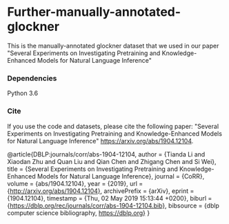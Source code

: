 # Further-manually-annotated-glockner
This is the manually-annotated glockner dataset that we used in our paper "Several Experiments on Investigating Pretraining and
Knowledge-Enhanced Models for Natural Language Inference"

### Dependencies
Python 3.6

### Cite
If you use the code and datasets, please cite the following paper: "Several Experiments on Investigating Pretraining and
Knowledge-Enhanced Models for Natural Language Inference"  https://arxiv.org/abs/1904.12104.


@article{DBLP:journals/corr/abs-1904-12104,
  author    = {Tianda Li and
               Xiaodan Zhu and
               Quan Liu and
               Qian Chen and
               Zhigang Chen and
               Si Wei},
  title     = {Several Experiments on Investigating Pretraining and Knowledge-Enhanced
               Models for Natural Language Inference},
  journal   = {CoRR},
  volume    = {abs/1904.12104},
  year      = {2019},
  url       = {http://arxiv.org/abs/1904.12104},
  archivePrefix = {arXiv},
  eprint    = {1904.12104},
  timestamp = {Thu, 02 May 2019 15:13:44 +0200},
  biburl    = {https://dblp.org/rec/journals/corr/abs-1904-12104.bib},
  bibsource = {dblp computer science bibliography, https://dblp.org}
}

